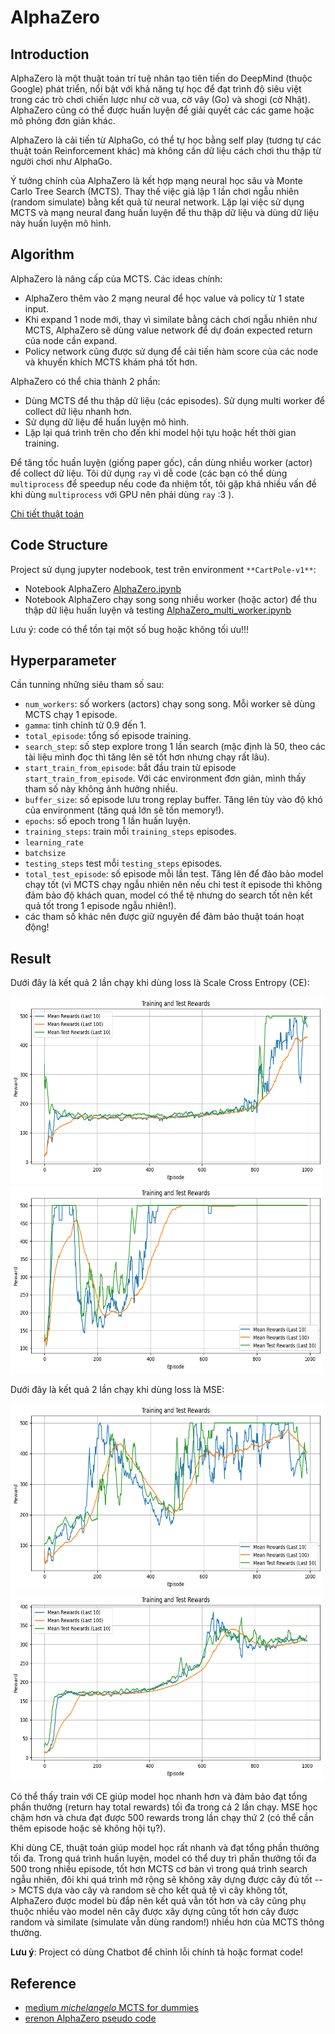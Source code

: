 # AlphaZero

## Introduction

AlphaZero là một thuật toán trí tuệ nhân tạo tiên tiến do DeepMind (thuộc Google) phát triển, nổi bật với khả năng tự học để đạt trình độ siêu việt trong các trò chơi chiến lược như cờ vua, cờ vây (Go) và shogi (cờ Nhật). AlphaZero cũng có thể được huấn luyện để giải quyết các các game hoặc mô phỏng đơn giản khác. 

AlphaZero là cải tiến từ AlphaGo, có thể tự học bằng self play (tương tự các thuật toán Reinforcement khác) mà không cần dữ liệu cách chơi thu thập từ người chơi như AlphaGo.

Ý tưởng chính của AlphaZero là kết hợp mạng neural học sâu và Monte Carlo Tree Search (MCTS). Thay thế việc giả lập 1 lần chơi ngẫu nhiên (random simulate) bằng kết quả từ neural network. Lặp lại việc sử dụng MCTS và mạng neural đang huấn luyện để thu thập dữ liệu và dùng dữ liệu này huấn luyện mô hình.

## Algorithm

AlphaZero là nâng cấp của MCTS. Các ideas chính:
- AlphaZero thêm vào 2 mạng neural để học value và policy từ 1 state input. 
- Khi expand 1 node mới, thay vì similate bằng cách chơi ngẫu nhiên như MCTS, AlphaZero sẽ dùng value network để dự đoán expected return của node cần expand. 
- Policy network cũng được sử dụng để cải tiến hàm score của các node và khuyến khích MCTS khám phá tốt hơn.

AlphaZero có thể chia thành 2 phần:
- Dùng MCTS để thu thập dữ liệu (các episodes). Sử dụng multi worker để collect dữ liệu nhanh hơn.
- Sử dụng dữ liệu để huấn luyện mô hình.
- Lặp lại quá trình trên cho đến khi model hội tựu hoặc hết thời gian training.

Để tăng tốc huấn luyện (giống paper gốc), cần dùng nhiều worker (actor) để collect dữ liệu. Tôi dử dụng `ray` vì dễ code (các bạn có thể dùng `multiprocess` để speedup nếu code đa nhiệm tốt, tôi gặp khá nhiều vấn đề khi dùng `multiprocess` với GPU nên phải dùng `ray` :3 ).

[Chi tiết thuật toán](VI_Algorithm_README.md)

## Code Structure

Project sử dụng jupyter nodebook, test trên environment `**CartPole-v1**`:
- Notebook AlphaZero [AlphaZero.ipynb](AlphaZero.ipynb)
- Notebook AlphaZero chạy song song nhiều worker (hoặc actor) để thu thập dữ liệu huấn luyện và testing [AlphaZero_multi_worker.ipynb](AlphaZero_multi_worker.ipynb)

Lưu ý: code có thể tồn tại một số bug hoặc không tối ưu!!!

## Hyperparameter

Cần tunning những siêu tham số sau:
- `num_workers`: số workers (actors) chạy song song. Mỗi worker sẽ dùng MCTS chạy 1 episode.
- `gamma`: tinh chỉnh từ 0.9 đến 1.
- `total_episode`: tổng số episode training.
- `search_step`: số step explore trong 1 lần search (mặc định là 50, theo các tài liệu mình đọc thì tăng lên sẽ tốt hơn nhưng chạy rất lâu).
- `start_train_from_episode`: bắt đầu train từ episode `start_train_from_episode`. Với các environment đơn giản, mình thấy tham số này không ảnh hưởng nhiều.
- `buffer_size`: số episode lưu trong replay buffer. Tăng lên tùy vào độ khó của environment (tăng quá lớn sẽ tốn memory!).
- `epochs`: số epoch trong 1 lần huấn luyện.
- `training_steps`: train mỗi `training_steps` episodes.
- `learning_rate`
- `batchsize`
- `testing_steps` test mỗi `testing_steps` episodes.
- `total_test_episode`: số episode mỗi lần test. Tăng lên để đảo bảo model chạy tốt (vì MCTS chạy ngẫu nhiên nên nếu chỉ test ít episode thì không đảm bảo độ khách quan, model có thể tệ nhưng do search tốt nên kết quả tốt trong 1 episode ngẫu nhiên!).
- các tham số khác nên được giữ nguyên để đảm bảo thuật toán hoạt động!

## Result

Dưới đây là kết quả 2 lần chạy khi dùng loss là Scale Cross Entropy (CE):

<p float="left">
  <img src="figure\CE1.png" alt="Kết quả CE lần 1" width="500" height="300"/>
  <img src="figure\CE2.png" alt="Kết quả CE lần 2" width="500" height="300"/>
</p>

Dưới đây là kết quả 2 lần chạy khi dùng loss là MSE:

<p float="left">
<img src="figure\MSE1.png" alt="Kết quả MSE lần 1" width="500" height="300"/>
  <img src="figure\MSE2.png" alt="Kết quả MSE lần 2" width="500" height="300"/>
</p>

Có thể thấy train với CE giúp model học nhanh hơn và đảm bảo đạt tổng phần thưởng (return hay total rewards) tối đa trong cả 2 lần chạy. MSE học chậm hơn và chưa đạt được 500 rewards trong lần chạy thứ 2 (có thể cần thêm episode hoặc sẽ không hội tụ?).

Khi dùng CE, thuật toán giúp model học rất nhanh và đạt tổng phần thưởng tối đa. Trong quá trình huấn luyện, model có thể duy trì phần thưởng tối đa 500 trong nhiều episode, tốt hơn MCTS cơ bản vì trong quá trình search ngẫu nhiên, đôi khi quá trình mở rộng sẽ không xây dựng được cây đủ tốt --> MCTS dựa vào cây và random sẽ cho kết quả tệ vì cây không tốt, AlphaZero được model bù đắp nên kết quả vẫn tốt hơn và cây cũng phụ thuộc nhiều vào model nên cây được xây dựng cũng tốt hơn cây được random và similate (simulate vẫn dùng random!) nhiều hơn của MCTS thông thường.

**Lưu ý**: Project có dùng Chatbot để chỉnh lỗi chính tả hoặc format code!

## Reference
- [medium _michelangelo_ MCTS for dummies](https://medium.com/@_michelangelo_/alphazero-for-dummies-5bcc713fc9c6)
- [erenon AlphaZero pseudo code](https://gist.github.com/erenon/cb42f6656e5e04e854e6f44a7ac54023)